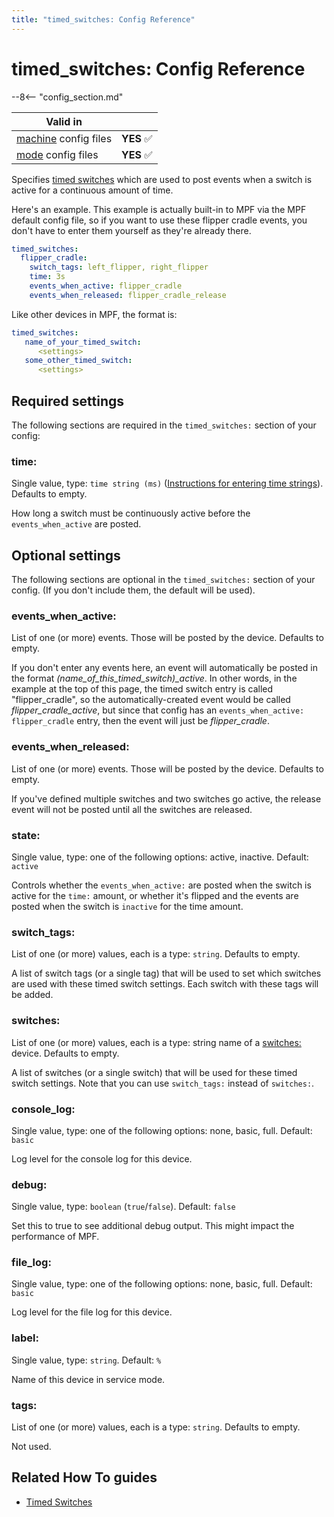 ```yaml
---
title: "timed_switches: Config Reference"
---
```


# timed_switches: Config Reference

--8<-- "config_section.md"

| Valid in | |
|-----|:----:|
|[machine](instructions/machine_config.md) config files |**YES** :white_check_mark:|
|[mode](instructions/mode_config.md) config files|**YES** :white_check_mark:|

Specifies
[timed switches](../game_logic/timed_switches.md) which are used to post events when a switch is active for a
continuous amount of time.

Here's an example. This example is actually built-in to MPF via the MPF
default config file, so if you want to use these flipper cradle events,
you don't have to enter them yourself as they're already there.

``` yaml
timed_switches:
  flipper_cradle:
    switch_tags: left_flipper, right_flipper
    time: 3s
    events_when_active: flipper_cradle
    events_when_released: flipper_cradle_release
```

Like other devices in MPF, the format is:

``` yaml
timed_switches:
   name_of_your_timed_switch:
      <settings>
   some_other_timed_switch:
      <settings>
```

## Required settings

The following sections are required in the `timed_switches:` section of
your config:

### time:

Single value, type: `time string (ms)`
([Instructions for entering time strings](instructions/time_strings.md)). Defaults to empty.

How long a switch must be continuously active before the
`events_when_active` are posted.

## Optional settings

The following sections are optional in the `timed_switches:` section of
your config. (If you don't include them, the default will be used).

### events_when_active:

List of one (or more) events. Those will be posted by the device.
Defaults to empty.

If you don't enter any events here, an event will automatically be
posted in the format *\(name_of_this_timed_switch\)_active*. In other
words, in the example at the top of this page, the timed switch entry is
called "flipper_cradle", so the automatically-created event would be
called *flipper_cradle_active*, but since that config has an
`events_when_active: flipper_cradle` entry, then the event will just be
*flipper_cradle*.

### events_when_released:

List of one (or more) events. Those will be posted by the device.
Defaults to empty.

If you've defined multiple switches and two switches go active, the
release event will not be posted until all the switches are released.

### state:

Single value, type: one of the following options: active, inactive.
Default: `active`

Controls whether the `events_when_active:` are posted when the switch is
active for the `time:` amount, or whether it's flipped and the events
are posted when the switch is `inactive` for the time amount.

### switch_tags:

List of one (or more) values, each is a type: `string`. Defaults to
empty.

A list of switch tags (or a single tag) that will be used to set which
switches are used with these timed switch settings. Each switch with
these tags will be added.

### switches:

List of one (or more) values, each is a type: string name of a
[switches:](switches.md) device. Defaults to
empty.

A list of switches (or a single switch) that will be used for these
timed switch settings. Note that you can use `switch_tags:` instead of
`switches:`.

### console_log:

Single value, type: one of the following options: none, basic, full.
Default: `basic`

Log level for the console log for this device.

### debug:

Single value, type: `boolean` (`true`/`false`). Default: `false`

Set this to true to see additional debug output. This might impact the
performance of MPF.

### file_log:

Single value, type: one of the following options: none, basic, full.
Default: `basic`

Log level for the file log for this device.

### label:

Single value, type: `string`. Default: `%`

Name of this device in service mode.

### tags:

List of one (or more) values, each is a type: `string`. Defaults to
empty.

Not used.

## Related How To guides

* [Timed Switches](../game_logic/timed_switches.md)

